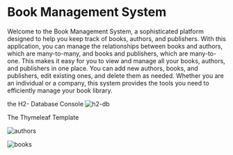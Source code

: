 # Book Management System
 
Welcome to the Book Management System, a sophisticated platform designed to help you keep track of books, authors, and publishers. With this application, you can manage the relationships between books and authors, which are many-to-many, and books and publishers, which are many-to-one. This makes it easy for you to view and manage all your books, authors, and publishers in one place. You can add new authors, books, and publishers, edit existing ones, and delete them as needed. Whether you are an individual or a company, this system provides the tools you need to efficiently manage your book library.

the H2- Database Console
![h2-db](https://user-images.githubusercontent.com/96373640/216322234-7421040f-afe9-4d7b-b772-39520fe098ea.png)


The Thymeleaf Template

![authors](https://user-images.githubusercontent.com/96373640/216322321-717bce58-2778-4168-997d-3b06039a971b.png)

![books](https://user-images.githubusercontent.com/96373640/216322365-f478e3b8-e516-4284-a9f1-e4e6651c270d.png)
